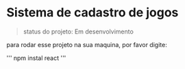 # Sistema de cadastro de jogos

> status do projeto: Em desenvolvimento 

para rodar esse projeto na sua maquina, por favor digite:

'''
npm instal react
'''
